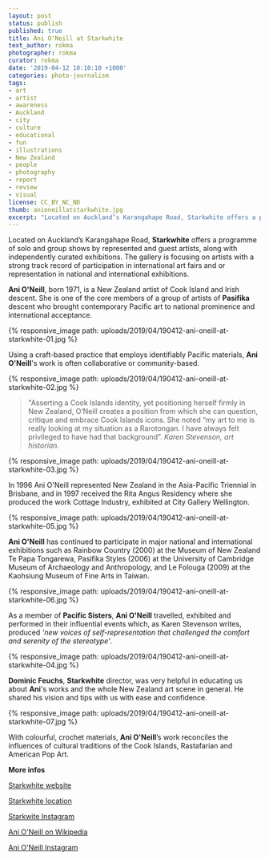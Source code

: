 ```yaml
---
layout: post
status: publish
published: true
title: Ani O'Neill at Starkwhite
text_author: rokma
photographer: rokma
curator: rokma
date: '2019-04-12 10:10:10 +1000'
categories: photo-journalism
tags:
- art
- artist
- awareness
- Auckland
- city
- culture
- educational
- fun
- illustrations
- New Zealand
- people
- photography
- report
- review
- visual
license: CC_BY_NC_ND
thumb: anioneillatstarkwhite.jpg
excerpt: "Located on Auckland’s Karangahape Road, Starkwhite offers a programme of solo and group shows by represented and guest artists, along with independently curated exhibitions. The gallery is focusing on artists with a strong track record of participation in international art fairs and or representation in national and international exhibitions. Ani O'Neill, born 1971, is a New Zealand artist of Cook Island and Irish descent. She is one of the core members of a group of artists of Pasifika descent who brought contemporary Pacific art to national prominence and international acceptance."
---
```


Located on Auckland’s Karangahape Road, **Starkwhite** offers a programme of solo and group shows by represented and guest artists, along with independently curated exhibitions. The gallery is focusing on artists with a strong track record of participation in international art fairs and or representation in national and international exhibitions.

**Ani O'Neill**, born 1971, is a New Zealand artist of Cook Island and Irish descent. She is one of the core members of a group of artists of **Pasifika** descent who brought contemporary Pacific art to national prominence and international acceptance.

{% responsive_image path: uploads/2019/04/190412-ani-oneill-at-starkwhite-01.jpg %}

Using a craft-based practice that employs identifiably Pacific materials, **Ani O'Neill**'s work is often collaborative or community-based.

{% responsive_image path: uploads/2019/04/190412-ani-oneill-at-starkwhite-02.jpg %}

>"Asserting a Cook Islands identity, yet positioning herself firmly in New Zealand, O’Neill creates a position from which she can question, critique and embrace Cook Islands icons. She noted “my art to me is really looking at my situation as a Rarotongan. I have always felt privileged to have had that background”. _Karen Stevenson, art historian._

{% responsive_image path: uploads/2019/04/190412-ani-oneill-at-starkwhite-03.jpg %}

In 1996 Ani O'Neill represented New Zealand in the Asia-Pacific Triennial in Brisbane, and in 1997 received the Rita Angus Residency where she produced the work Cottage Industry, exhibited at City Gallery Wellington.

{% responsive_image path: uploads/2019/04/190412-ani-oneill-at-starkwhite-05.jpg %}

**Ani O'Neill** has continued to participate in major national and international exhibitions such as Rainbow Country (2000) at the Museum of New Zealand Te Papa Tongarewa, Pasifika Styles (2006) at the University of Cambridge Museum of Archaeology and Anthropology, and Le Folouga (2009) at the Kaohsiung Museum of Fine Arts in Taiwan.

{% responsive_image path: uploads/2019/04/190412-ani-oneill-at-starkwhite-06.jpg %}

As a member of **Pacific Sisters**, **Ani O'Neill** travelled, exhibited and performed in their influential events which, as Karen Stevenson writes, produced _'new voices of self-representation that challenged the comfort and serenity of the stereotype'_.

{% responsive_image path: uploads/2019/04/190412-ani-oneill-at-starkwhite-04.jpg %}

**Dominic Feuchs**, **Starkwhite** director, was very helpful in educating us about **Ani**'s works and the whole New Zealand art scene in general. He shared his vision and tips with us with ease and confidence.

{% responsive_image path: uploads/2019/04/190412-ani-oneill-at-starkwhite-07.jpg %}

With colourful, crochet materials, **Ani O'Neill**’s work reconciles the influences of cultural traditions of the Cook Islands, Rastafarian and American Pop Art.

**More infos**

[Starkwhite website](http://www.starkwhite.co.nz/)

[Starkwhite location](https://goo.gl/maps/npUYvyqYVo82)

[Starkwite Instagram](https://www.instagram.com/starkwhite/)

[Ani O'Neill on Wikipedia](https://en.wikipedia.org/wiki/Ani_O'Neill)

[Ani O'Neill Instagram](https://www.instagram.com/anioneill/)
